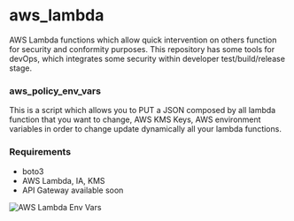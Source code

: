 # aws_lambda

AWS Lambda functions which allow quick intervention on others function for security and conformity purposes.
This repository has some tools for devOps, which integrates some security within developer test/build/release stage.

### aws_policy_env_vars 

This is a script which allows you to PUT a JSON
composed by all lambda function that you want to change, AWS KMS Keys,
AWS environment variables in order to change update dynamically all your lambda functions.

### Requirements

* boto3
* AWS Lambda, IA, KMS
* API Gateway available soon

![AWS Lambda Env Vars](https://github.com/fsclyde/aws_lambda/blob/master/resources/aws_lambda_env_vars.png "LLD AWS Lambda Env Vars")

